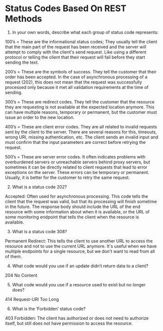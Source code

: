 # Status Codes Based On REST Methods

1. In your own words, describe what each group of status code represents:

100’s = These are the informational status codes; They usually tell the client that the main part of the request has been received and the server will attempt to comply with the client's send request. Like using a different protocol or telling the client that their request will fail before they start sending the text.

200’s = These are the symbols of success. They tell the customer that their order has been accepted. In the case of asynchronous processing of a request (202), this does not mean that the request was successfully processed only because it met all validation requirements at the time of sending.

300’s = These are redirect codes. They tell the customer that the resource they are requesting is not available at the expected location anymore. This can have multiple reasons, temporary or permanent, but the customer must issue an order to the new location.

400’s = These are client error codes. They are all related to invalid requests sent by the client to the server. There are several reasons for this, timeouts, wrong URI, missing authentication, etc. The client sends an invalid input and must confirm that the input parameters are correct before retrying the request.

500’s = These are server error codes. It often indicates problems with overburdened servers or unreachable servers behind proxy servers, but sometimes it can be directly related to client requests that lead to error exceptions on the server. These errors can be temporary or permanent. Usually, it is better for the customer to retry the same request.

2. What is a status code 202?

Accepted: Often used for asynchronous processing. This code tells the client that the request was valid, but that its processing will finish sometime in the future. The response body should include the URL of the end resource with some information about when it is available, or the URL of some monitoring endpoint that tells the client when the resource is available.

3. What is a status code 308?

Permanent Redirect: This tells the client to use another URL to access the resource and not to use the current URL anymore. It's useful when we have multiple endpoints for a single resource, but we don't want to read from all of them.

4. What code would you use if an update didn’t return data to a client?

204 No Content

5. What code would you use if a resource used to exist but no longer does?

414 Request-URI Too Long

6. What is the ‘Forbidden’ status code?

403 Forbidden: The client has authorized or does not need to authorize itself, but still does not have permission to access the resource.